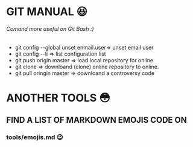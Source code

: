 

# GIT MANUAL :satisfied:

###### Comand more useful on Git Bash :)

* git config --global unset enmail.user=> unset email user
* git config --li => list configuration list
* git push origin master => load local repository for online
* git clone <url> =>  downloand (clone) online repository to online.
* git pull oringin master => downloand a controversy code

# ANOTHER TOOLS :flushed:
## FIND A LIST OF MARKDOWN EMOJIS CODE ON 
### tools/emojis.md :wink: